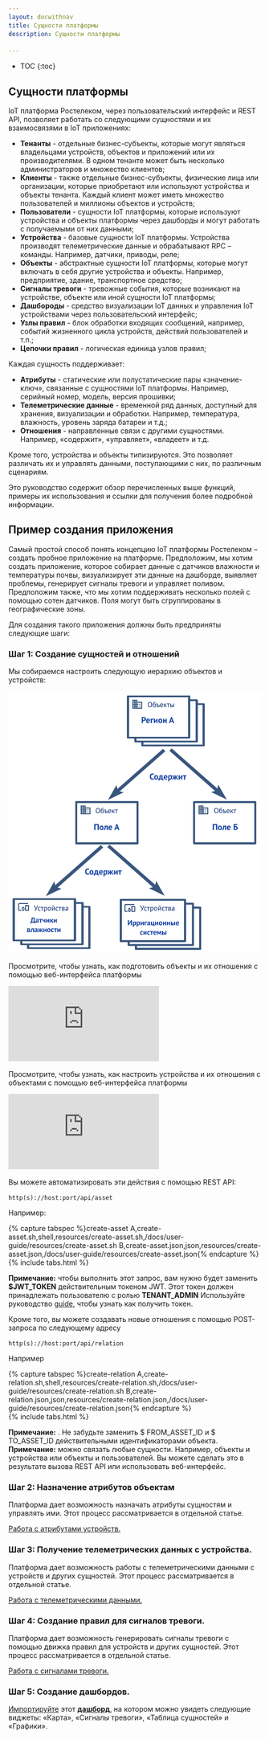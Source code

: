 ```yaml
---
layout: docwithnav
title: Сущности платформы
description: Сущности платформы

---
```


* TOC
{:toc}

## Сущности платформы


IoT платформа Ростелеком, через пользовательский интерфейс и REST API, позволяет работать со следующими сущностями   и их взаимосвязями в IoT приложениях:
 
 - **Тенанты** - отдельные бизнес-субъекты, которые могут являться владельцами устройств, объектов и приложений или их производителями. В одном тенанте может быть несколько администраторов и множество клиентов;
 - **Клиенты** - также отдельные бизнес-субъекты, физические лица или организации, которые приобретают или используют устройства и объекты тенанта. Каждый клиент может иметь множество пользователей и миллионы объектов и устройств;
 - **Пользователи** - сущности IoT платформы, которые используют устройства и объекты платформы через дашборды и могут работать с получаемыми от них данными;
 - **Устройства** - базовые сущности IoT платформы. Устройства производят телеметрические данные и обрабатывают RPC – команды. Например, датчики, приводы, реле;
 - **Объекты** - абстрактные сущности IoT платформы, которые могут включать в себя другие устройства и объекты. Например, предприятие, здание, транспортное средство;      
 - **Сигналы тревоги** - тревожные события, которые возникают на устройстве, объекте или иной сущности IoT платформы;
 - **Дашбороды** - средство визуализации IoT данных и управления IoT устройствами через пользовательский интерфейс; 
 - **Узлы правил** - блок обработки входящих сообщений, например, событий жизненного цикла устройств, действий пользователей и т.п.;
 - **Цепочки правил** - логическая единица узлов правил;


Каждая сущность поддерживает:

 - **Атрибуты** - статические или полустатические пары «значение-ключ», связанные с сущностями IoT платформы. Например, серийный номер, модель, версия прошивки;
 - **Телеметрические данные** - временной ряд данных, доступный для хранения, визуализации и обработки. Например, температура, влажность, уровень заряда батареи и т.д.;
 - **Отношения** - направленные связи с другими сущностями. Например, «содержит», «управляет», «владеет» и т.д.
 
Кроме того, устройства и объекты типизируются. Это позволяет различать их и управлять данными, поступающими с них, по различным сценариям.

Это руководство содержит обзор перечисленных выше функций, примеры их использования и ссылки для получения более подробной информации.  

## Пример создания приложения

Самый простой способ понять концепцию IoT платформы Ростелеком – создать пробное приложение на платформе. 
Предположим, мы хотим создать приложение, которое собирает данные с датчиков влажности и температуры почвы, визуализирует эти данные на дашборде, выявляет проблемы, генерирует сигналы тревоги и управляет поливом. Предположим также, что мы хотим поддерживать несколько полей с помощью сотен датчиков. Поля могут быть сгруппированы в географические зоны. 

Для создания такого приложения должны быть предприняты следующие шаги:


### Шаг 1: Создание сущностей и отношений

Мы собираемся настроить следующую иерархию объектов и устройств: 


 ![image](/images/user-guide/entities-and-relations.png)
 
 
Просмотрите, чтобы узнать, как подготовить объекты и их отношения с помощью веб-интерфейса платформы

  
<div id="video">
    <div id="video_wrapper">
        <iframe src="https://www.youtube.com/embed/C-JoOfTBeT0" frameborder="0" allowfullscreen></iframe>
    </div>
</div>

Просмотрите, чтобы узнать, как настроить устройства и их отношения с объектами с помощью веб-интерфейса платформы


<div id="video">
    <div id="video_wrapper">
        <iframe src="https://www.youtube.com/embed/BUFinxvzIo4" frameborder="0" allowfullscreen></iframe>
    </div>
</div>

Вы можете автоматизировать эти действия с помощью REST API:

```shell 
http(s)://host:port/api/asset
```
Например:

{% capture tabspec %}create-asset
A,create-asset.sh,shell,resources/create-asset.sh,/docs/user-guide/resources/create-asset.sh
B,create-asset.json,json,resources/create-asset.json,/docs/user-guide/resources/create-asset.json{% endcapture %}  
{% include tabs.html %}

**Примечание:** чтобы выполнить этот запрос, вам нужно будет заменить **$JWT_TOKEN** действительным токеном JWT. 
Этот токен должен принадлежать пользователю с ролью **TENANT_ADMIN** Используйте руководство [guide](/docs/reference/rest-api/#rest-api-auth), чтобы узнать как получить токен.

Кроме того, вы можете создавать новые отношения с помощью POST-запроса по следующему адресу

```shell 
http(s)://host:port/api/relation
```

Например

{% capture tabspec %}create-relation
A,create-relation.sh,shell,resources/create-relation.sh,/docs/user-guide/resources/create-relation.sh
B,create-relation.json,json,resources/create-relation.json,/docs/user-guide/resources/create-relation.json{% endcapture %}  
{% include tabs.html %}

**Примечание:** . Не забудьте заменить $ FROM_ASSET_ID и $ TO_ASSET_ID действительными идентификаторами объекта. 
**Примечание:** можно связать любые сущности. Например, объекты и устройства или объекты и пользователей. Вы можете сделать это в результате вызова REST API или использовать веб-интерфейс.


### Шаг 2: Назначение атрибутов объектам

Платформа дает возможность назначать атрибуты сущностям и управлять ими. Этот процесс рассматривается в отдельной статье.
  
<p><a href="/docs/user-guide/attributes" class="button">Работа с атрибутами устройств.</a></p>

### Шаг 3: Получение телеметрических данных с устройства.

Платформа дает возможность работы с телеметрическими данными с устройств и других сущностей. Этот процесс рассматривается в отдельной статье.

<p><a href="/docs/user-guide/telemetry" class="button">Работа с телеметрическими данными.</a></p>

### Шаг 4: Создание правил для сигналов тревоги.

Платформа дает возможность генерировать сигналы тревоги с помощью движка правил для устройств и других сущностей.  Этот процесс рассматривается в отдельной статье.

<p><a href="/docs/user-guide/alarms" class="button">Работа с сигналами тревоги.</a></p>

### Шаг 5: Создание дашбордов.

[Импортируйте](/docs/user-guide/ui/dashboards/#dashboard-import) этот [**дашборд**](/docs/user-guide/resources/region_fields_dashboard.json), на котором можно увидеть следующие виджеты: «Карта», «Сигналы тревоги», «Таблица сущностей» и «Графики».



